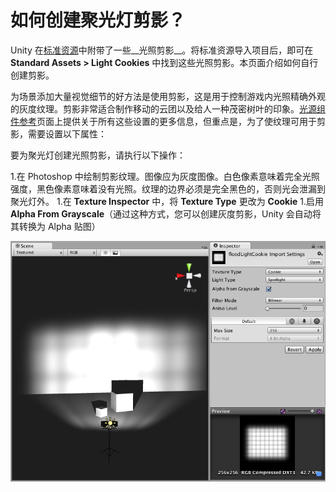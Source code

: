 如何创建聚光灯剪影？
==================================


Unity 在[标准资源](AssetTypes.html#Standard)中附带了一些__光照剪影__。将标准资源导入项目后，即可在 __Standard Assets &gt; Light Cookies__ 中找到这些光照剪影。本页面介绍如何自行创建剪影。

为场景添加大量视觉细节的好方法是使用剪影，这是用于控制游戏内光照精确外观的灰度纹理。剪影非常适合制作移动的云团以及给人一种茂密树叶的印象。[光源组件参考](class-Light.html)页面上提供关于所有这些设置的更多信息，但重点是，为了使纹理可用于剪影，需要设置以下属性：

要为聚光灯创建光照剪影，请执行以下操作：


1.在 Photoshop 中绘制剪影纹理。图像应为灰度图像。白色像素意味着完全光照强度，黑色像素意味着没有光照。纹理的边界必须是完全黑色的，否则光会泄漏到聚光灯外。
1.在 __Texture Inspector__ 中，将 __Texture Type__ 更改为 __Cookie__
1.启用 __Alpha From Grayscale__（通过这种方式，您可以创建灰度剪影，Unity 会自动将其转换为 Alpha 贴图）


![](../uploads/Main/SpotlightCookie.png) 
